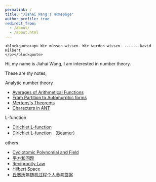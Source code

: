 ```yaml
---
permalink: /
title: "Jiahai Wang's Homepage"
author_profile: true
redirect_from: 
  - /about/
  - /about.html
---
```


<!-- Language Selector -->
<!-- <select class="sel-lang" onchange= "onLanChange(this.options[this.options.selectedIndex].value)">
    <option value="0" selected> 中文 Chinese </option>
    <option value="1"> 英文 English </option>
</select> -->

<!-- Chinese Version -->
<div class="zh post-container">


    <blockquote><p> Wir müssen wissen. Wir werden wissen. -------David Hilbert
    </p></blockquote>

    
<p>Hi, my name is Jiahai Wang,  I am interested in number theory. </p>


These are my notes, <br>


Analytic number theory

<ul>
  
<li><a href="https://JiahaiWang.github.io/Averages_of_Arithmetical_Functions(1).pdf"> Averages of Arithmetical Functions </a></li>

<li><a href="https://JiahaiWang.github.io/From%20Partition%20to%20Automorphic%20forms.pdf">From Partition to Automorphic forms</a></li>

<li><a href="https://JiahaiWang.github.io/Mertens_s_Theorems.pdf">Mertens's Theorems</a></li>

<li><a href="https://JiahaiWang.github.io/Characters_in_ANT.pdf"> Characters in ANT </a></li>

 </ul>


L-function

<ul>
<li><a href="https://JiahaiWang.github.io/Dirichlet_L__functions.pdf">Dirichlet L-function</a></li>
  
<li><a href="">	Dirichlet L-function （Beamer）</a></li>

 </ul>




 
others 

<ul>

<li><a href="https://JiahaiWang.github.io/分圆多项式和分圆域_Cyclotomic_Polynomial_and_Field_.pdf">Cyclotomic Polynomial and Field </a></li>


<li><a href="https://JiahaiWang.github.io/平方和问题.pdf">平方和问题</a></li>

<li><a href="https://JiahaiWang.github.io/Reciprocity_Law.pdf">Reciprocity Law</a></li>

<li><a href="https://JiahaiWang.github.io/Hilbert_Space.pdf"> Hilbert Space</a></li>

<li><a href=""> 丘赛历年随机过程个人参考答案 </a></li>



 </ul>
    

